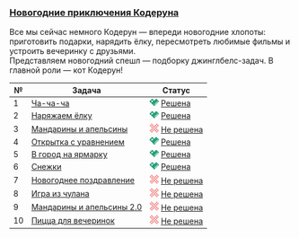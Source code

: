 ### [Новогодние приключения Кодеруна](https://coderun.yandex.ru/selections/new-year-adventures)  
Все мы сейчас немного Кодерун — впереди новогодние хлопоты: приготовить подарки, нарядить ёлку, пересмотреть любимые фильмы и устроить вечеринку с друзьями.  
Представляем новогодний спешл — подборку джинглбелс-задач. В главной роли — кот Кодерун!

| №  | Задача                                                                                                           | Статус                                                                                                    |
|----|------------------------------------------------------------------------------------------------------------------|-----------------------------------------------------------------------------------------------------------|
| 1  | [Ча-ча-ча](https://coderun.yandex.ru/selections/new-year-adventures/problems/cha_cha)                            | <img src="../.assets/ic_success.svg" width="16"/> [Решена](../new-year-adventures/cha_cha.kt)              |
| 2  | [Наряжаем ёлку](https://coderun.yandex.ru/selections/new-year-adventures/problems/decorating-tree)               | <img src="../.assets/ic_success.svg" width="16"/> [Решена](../new-year-adventures/decorating-tree.kt)      |
| 3  | [Мандарины и апельсины](https://coderun.yandex.ru/selections/new-year-adventures/problems/new-year-fruits)       | <img src="../assets/ic_failure.svg" width="16"/> [Не решена](../new-year-adventures/new-year-fruits.kt)   |
| 4  | [Открытка с уравнением](https://coderun.yandex.ru/selections/new-year-adventures/problems/postcard-equation)     | <img src="../.assets/ic_success.svg" width="16"/> [Решена](../new-year-adventures/postcard-equation.kt)    |
| 5  | [В город на ярмарку](https://coderun.yandex.ru/selections/new-year-adventures/problems/new-year-fair)            | <img src="../.assets/ic_success.svg" width="16"/> [Решена](../new-year-adventures/new-year-fair.kt)        |
| 6  | [Снежки](https://coderun.yandex.ru/selections/new-year-adventures/problems/snowballs)                            | <img src="../.assets/ic_success.svg" width="16"/> [Решена](../new-year-adventures/snowballs.kt)            |
| 7  | [Новогоднее поздравление](https://coderun.yandex.ru/selections/new-year-adventures/problems/new_year_greeting)   | <img src="../assets/ic_failure.svg" width="16"/> [Не решена](../new-year-adventures/new_year_greeting.kt) |
| 8  | [Игра из чулана](https://coderun.yandex.ru/selections/new-year-adventures/problems/closet_play)                  | <img src="../assets/ic_failure.svg" width="16"/> [Не решена](../new-year-adventures/closet_play.kt)       |
| 9  | [Мандарины и апельсины 2.0](https://coderun.yandex.ru/selections/new-year-adventures/problems/new-year-fruits-2) | <img src="../assets/ic_failure.svg" width="16"/> [Не решена](../new-year-adventures/new-year-fruits-2.kt) |
| 10 | [Пицца для вечеринок](https://coderun.yandex.ru/selections/new-year-adventures/problems/party-pizza)             | <img src="../assets/ic_failure.svg" width="16"/> [Не решена](../new-year-adventures/party-pizza.kt)       |